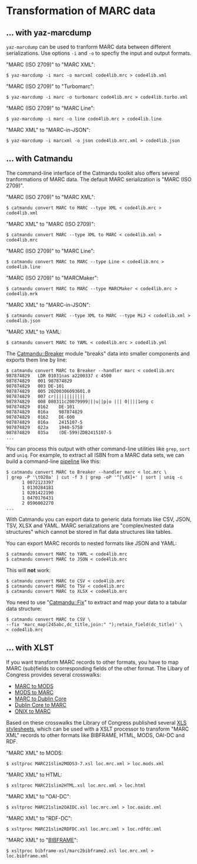 # Transformation of MARC data

## ... with yaz-marcdump

`yaz-marcdump` can be used to tranform MARC data between different serializations. Use options `-i` and `-o` to specfiy the input and output formats.

"MARC (ISO 2709)" to "MARC XML":

```terminal
$ yaz-marcdump -i marc -o marcxml code4lib.mrc > code4lib.xml
```

"MARC (ISO 2709)" to "Turbomarc":

```terminal
$ yaz-marcdump -i marc -o turbomarc code4lib.mrc > code4lib.turbo.xml
```

"MARC (ISO 2709)" to "MARC Line":

```terminal
$ yaz-marcdump -i marc -o line code4lib.mrc > code4lib.line
```

"MARC XML" to "MARC-in-JSON":

```terminal
$ yaz-marcdump -i marcxml -o json code4lib.mrc.xml > code4lib.json
```

## ... with Catmandu

The command-line interface of the Catmandu toolkit also offers several tranformations of MARC data. The default MARC serialization is "MARC (ISO 2709)".

"MARC (ISO 2709)" to "MARC XML":

```terminal
$ catmandu convert MARC to MARC --type XML < code4lib.mrc > code4lib.xml
```

"MARC XML" to "MARC (ISO 2709)":

```terminal
$ catmandu convert MARC --type XML to MARC < code4lib.xml > code4lib.mrc
```

"MARC (ISO 2709)" to "MARC Line":

```terminal
$ catmandu convert MARC to MARC --type Line < code4lib.mrc > code4lib.line
```

"MARC (ISO 2709)" to "MARCMaker":

```terminal
$ catmandu convert MARC to MARC --type MARCMaker < code4lib.mrc > code4lib.mrk
```

"MARC XML" to "MARC-in-JSON":

```terminal
$ catmandu convert MARC --type XML to MARC --type MiJ < code4lib.xml > code4lib.json
```

"MARC XML" to YAML:

```terminal
$ catmandu convert MARC to YAML < code4lib.mrc > code4lib.yml
```

The [Catmandu::Breaker](https://metacpan.org/pod/Catmandu::Breaker) module "breaks" data into smaller components and exports them line by line:

```terminal
$ catmandu convert MARC to Breaker --handler marc < code4lib.mrc
987874829   LDR 01031nas a2200337 c 4500
987874829   001 987874829
987874829   003 DE-101
987874829   005 20200306093601.0
987874829   007 cr||||||||||||
987874829   008 080311c20079999|||u||p|o ||| 0||||1eng c
987874829   0162    DE-101
987874829   016a    987874829
987874829   0162    DE-600
987874829   016a    2415107-5
987874829   022a    1940-5758
987874829   035a    (DE-599)ZDB2415107-5
...
```

You can process this output with other command-line utilities like `grep`, `sort` and `uniq`. For example, to extract all ISBN from a MARC data sets, we can build a command-line [pipeline](https://en.wikipedia.org/wiki/Pipeline_(Unix)) like this:

```terminal
$ catmandu convert MARC to Breaker --handler marc < loc.mrc \
| grep -P '\t020a' | cut -f 3 | grep -oP '^[\dX]+' | sort | uniq -c
      1 0072123397
      1 0130284181
      1 0201422190
      1 0470176431
      2 0596002270
...
```


With Catmandu you can export data to generic data formats like CSV, JSON, TSV, XLSX and YAML. MARC serializations are "complex/nested data structures" which cannot be stored in flat data structures like tables. 

You can export MARC records to nested formats like JSON and YAML:

```
$ catmandu convert MARC to YAML < code4lib.mrc
$ catmandu convert MARC to JSON < code4lib.mrc
```


This will **not** work:

```
$ catmandu convert MARC to CSV < code4lib.mrc
$ catmandu convert MARC to TSV < code4lib.mrc
$ catmandu convert MARC to XLSX < code4lib.mrc
```

You need to use "[Catmandu::Fix](https://metacpan.org/pod/Catmandu::Fix)" to extract and map your data to a tabular data structure:


```
$ catmandu convert MARC to CSV \
--fix 'marc_map(245abc,dc_title,join:" ");retain_field(dc_title)' \
< code4lib.mrc
```

## ... with XLST

If you want transform MARC records to other formats, you have to map MARC (sub)fields to corresponding fields of the other format. The Libary of Congress provides several crosswalks:

* [MARC to MODS](https://www.loc.gov/standards/mods/mods-mapping.html)
* [MODS to MARC](https://www.loc.gov/standards/mods/v3/mods2marc-mapping.html)
* [MARC to Dublin Core](https://www.loc.gov/marc/marc2dc.html)
* [Dublin Core to MARC](https://www.loc.gov/marc/dccross.html)
* [ONIX to MARC](https://www.loc.gov/marc/onix2marc.html)


Based on these crosswalks the Library of Congress published several [XLS stylesheets](https://www.loc.gov/standards/marcxml/#stylesheets), which can be used with a XSLT processor to transform "MARC XML" records to other formats like BIBFRAME, HTML, MODS, OAI-DC and RDF. 

"MARC XML" to MODS:

```terminal
$ xsltproc MARC21slim2MODS3-7.xsl loc.mrc.xml > loc.mods.xml
```

"MARC XML" to HTML:

```terminal
$ xsltproc MARC21slim2HTML.xsl loc.mrc.xml > loc.html
```

"MARC XML" to "OAI-DC":

```terminal
$ xsltproc MARC21slim2OAIDC.xsl loc.mrc.xml > loc.oaidc.xml
```

"MARC XML" to "RDF-DC":

```terminal
$ xsltproc MARC21slim2RDFDC.xsl loc.mrc.xml > loc.rdfdc.xml
```

"MARC XML" to "[BIBFRAME](https://github.com/lcnetdev/marc2bibframe2)":

```terminal
$ xsltproc bibframe-xsl/marc2bibframe2.xsl loc.mrc.xml > loc.bibframe.xml
```


